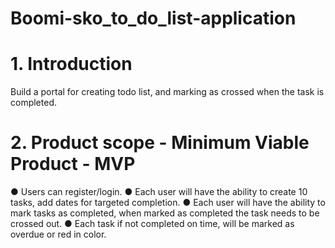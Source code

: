 # Boomi-sko_to_do_list-application

# 1. Introduction
Build a portal for creating todo list, and marking as crossed when the task is completed.
# 2. Product scope - Minimum Viable Product - MVP
● Users can register/login.
● Each user will have the ability to create 10 tasks, add dates for targeted completion.
● Each user will have the ability to mark tasks as completed, when marked as completed the task
needs to be crossed out.
● Each task if not completed on time, will be marked as overdue or red in color.
